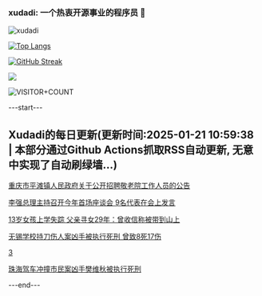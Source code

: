 ### xudadi: 一个热衷开源事业的程序员 👋

![xudadi](https://github-readme-stats-git-masterorgs-github-readme-stats-team.vercel.app/api?username=xudadi)

[![Top Langs](https://github-readme-stats.vercel.app/api/top-langs/?username=xudadi)](https://github.com/anuraghazra/github-readme-stats)

[![GitHub Streak](https://streak-stats.demolab.com?user=xudadi&locale=zh_Hans)](https://git.io/streak-stats)

![](https://raw.githubusercontent.com/xudadi/xudadi/main/assets/github-contribution-grid-snake.svg)

![VISITOR+COUNT](https://komarev.com/ghpvc/?username=xudadi&label=VISITOR+COUNT)


---start---

## Xudadi的每日更新(更新时间:2025-01-21 10:59:38 | 本部分通过Github Actions抓取RSS自动更新, 无意中实现了自动刷绿墙...)

[重庆市平滩镇人民政府关于公开招聘敬老院工作人员的公告](https://www.gongkaoleida.com/article/2271465)

[李强总理主持召开今年首场座谈会 9名代表在会上发言](https://m.163.com/news/article/JMCNNJKJ05198CJN.html)

[13岁女孩上学失踪 父亲寻女29年：曾收信称被带到山上](https://m.163.com/news/article/JMBR6IUL051492T3.html)

[无锡学校持刀伤人案凶手被执行死刑 曾致8死17伤](https://m.163.com/news/article/JMBRFCBN000189PS.html)

[3](https://m.163.com/touch/news/sub/domestic)

[珠海驾车冲撞市民案凶手樊维秋被执行死刑](https://m.163.com/news/article/JMBQT72J000189PS.html)

---end---
